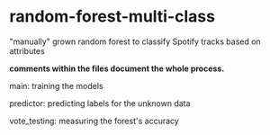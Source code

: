 # random-forest-multi-class
"manually" grown random forest to classify Spotify tracks based on attributes

**comments within the files document the whole process.**

main: training the models

predictor: predicting labels for the unknown data

vote_testing: measuring the forest's accuracy
